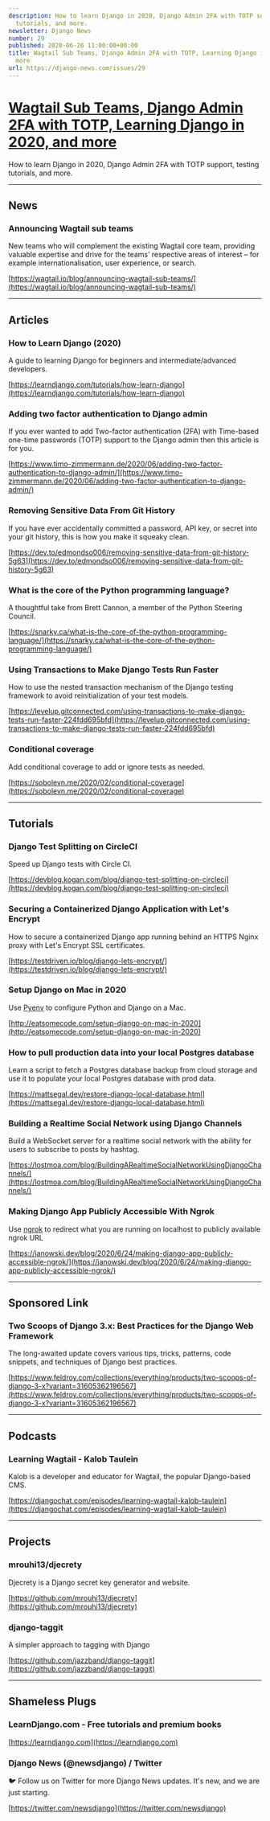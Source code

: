 ```yaml
---
description: How to learn Django in 2020, Django Admin 2FA with TOTP support, testing
  tutorials, and more.
newsletter: Django News
number: 29
published: 2020-06-26 11:00:00+00:00
title: Wagtail Sub Teams, Django Admin 2FA with TOTP, Learning Django in 2020, and
  more
url: https://django-news.com/issues/29
---
```


# [Wagtail Sub Teams, Django Admin 2FA with TOTP, Learning Django in 2020, and more](https://django-news.com/issues/29)

How to learn Django in 2020, Django Admin 2FA with TOTP support, testing tutorials, and more.

----

## News

### Announcing Wagtail sub teams

<p>New teams who will complement the existing Wagtail core team, providing valuable expertise and drive for the teams’ respective areas of interest – for example internationalisation, user experience, or search.</p>

[https://wagtail.io/blog/announcing-wagtail-sub-teams/](https://wagtail.io/blog/announcing-wagtail-sub-teams/)

----

## Articles

### How to Learn Django (2020)

<p>A guide to learning Django for beginners and intermediate/advanced developers.</p>

[https://learndjango.com/tutorials/how-learn-django](https://learndjango.com/tutorials/how-learn-django)

### Adding two factor authentication to Django admin

<p>If you ever wanted to add Two-factor authentication (2FA) with Time-based one-time passwords (TOTP) support to the Django admin then this article is for you.</p>

[https://www.timo-zimmermann.de/2020/06/adding-two-factor-authentication-to-django-admin/](https://www.timo-zimmermann.de/2020/06/adding-two-factor-authentication-to-django-admin/)

### Removing Sensitive Data From Git History

<p>If you have ever accidentally committed a password, API key, or secret into your git history, this is how you make it squeaky clean.</p>

[https://dev.to/edmondso006/removing-sensitive-data-from-git-history-5g63](https://dev.to/edmondso006/removing-sensitive-data-from-git-history-5g63)

### What is the core of the Python programming language?

<p>A thoughtful take from Brett Cannon, a member of the Python Steering Council.</p>

[https://snarky.ca/what-is-the-core-of-the-python-programming-language/](https://snarky.ca/what-is-the-core-of-the-python-programming-language/)

### Using Transactions to Make Django Tests Run Faster

<p>How to use the nested transaction mechanism of the Django testing framework to avoid reinitialization of your test models.</p>

[https://levelup.gitconnected.com/using-transactions-to-make-django-tests-run-faster-224fdd695bfd](https://levelup.gitconnected.com/using-transactions-to-make-django-tests-run-faster-224fdd695bfd)

### Conditional coverage

<p>Add conditional coverage to add or ignore tests as needed.</p>

[https://sobolevn.me/2020/02/conditional-coverage](https://sobolevn.me/2020/02/conditional-coverage)

----

## Tutorials

### Django Test Splitting on CircleCI 

<p>Speed up Django tests with Circle CI.</p>

[https://devblog.kogan.com/blog/django-test-splitting-on-circleci](https://devblog.kogan.com/blog/django-test-splitting-on-circleci)

### Securing a Containerized Django Application with Let's Encrypt

<p>How to secure a containerized Django app running behind an HTTPS Nginx proxy with Let's Encrypt SSL certificates.</p>

[https://testdriven.io/blog/django-lets-encrypt/](https://testdriven.io/blog/django-lets-encrypt/)

### Setup Django on Mac in 2020

<p>Use <a href="https://cur.at/WH6at6l">Pyenv</a> to configure Python and Django on a Mac.</p>

[http://eatsomecode.com/setup-django-on-mac-in-2020](http://eatsomecode.com/setup-django-on-mac-in-2020)

### How to pull production data into your local Postgres database

<p>Learn a script to fetch a Postgres database backup from cloud storage and use it to populate your local Postgres database with prod data.</p>

[https://mattsegal.dev/restore-django-local-database.html](https://mattsegal.dev/restore-django-local-database.html)

### Building a Realtime Social Network using Django Channels

<p>Build a WebSocket server for a realtime social network with the ability for users to subscribe to posts by hashtag.</p>

[https://lostmoa.com/blog/BuildingARealtimeSocialNetworkUsingDjangoChannels/](https://lostmoa.com/blog/BuildingARealtimeSocialNetworkUsingDjangoChannels/)

### Making Django App Publicly Accessible With Ngrok

<p>Use <a href="https://cur.at/d0j2TrI">ngrok</a> to redirect what you are running on localhost to publicly available ngrok URL</p>

[https://janowski.dev/blog/2020/6/24/making-django-app-publicly-accessible-ngrok/](https://janowski.dev/blog/2020/6/24/making-django-app-publicly-accessible-ngrok/)

----

## Sponsored Link

### Two Scoops of Django 3.x: Best Practices for the Django Web Framework

<p>The long-awaited update covers various tips, tricks, patterns, code snippets, and techniques of Django best practices.</p>

[https://www.feldroy.com/collections/everything/products/two-scoops-of-django-3-x?variant=31605362196567](https://www.feldroy.com/collections/everything/products/two-scoops-of-django-3-x?variant=31605362196567)

----

## Podcasts

### Learning Wagtail - Kalob Taulein

<p>Kalob is a developer and educator for Wagtail, the popular Django-based CMS.</p>

[https://djangochat.com/episodes/learning-wagtail-kalob-taulein](https://djangochat.com/episodes/learning-wagtail-kalob-taulein)

----

## Projects

### mrouhi13/djecrety

<p>Djecrety is a Django secret key generator and website.</p>

[https://github.com/mrouhi13/djecrety](https://github.com/mrouhi13/djecrety)

### django-taggit

<p>A simpler approach to tagging with Django</p>

[https://github.com/jazzband/django-taggit](https://github.com/jazzband/django-taggit)

----

## Shameless Plugs

### LearnDjango.com - Free tutorials and premium books

[https://learndjango.com](https://learndjango.com)

### Django News (@newsdjango) / Twitter

<p>🐦 Follow us on Twitter for more Django News updates. It's new, and we are just starting.</p>

[https://twitter.com/newsdjango](https://twitter.com/newsdjango)